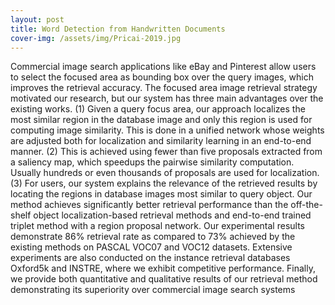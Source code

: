 ```yaml
---
layout: post
title: Word Detection from Handwritten Documents
cover-img: /assets/img/Pricai-2019.jpg
---
```

Commercial image search applications like eBay and Pinterest allow users to select the
focused area as bounding box over the query images, which improves the retrieval accuracy. The
focused area image retrieval strategy motivated our research, but our system has three main advantages over the existing works. (1) Given a query focus area, our approach localizes the most
similar region in the database image and only this region is used for computing image similarity.
This is done in a unified network whose weights are adjusted both for localization and similarity
learning in an end-to-end manner. (2) This is achieved using fewer than five proposals extracted
from a saliency map, which speedups the pairwise similarity computation. Usually hundreds or
even thousands of proposals are used for localization. (3) For users, our system explains the relevance of the retrieved results by locating the regions in database images most similar to query object. Our method achieves significantly better retrieval performance than the off-the-shelf object
localization-based retrieval methods and end-to-end trained triplet method with a region proposal
network. Our experimental results demonstrate 86% retrieval rate as compared to 73% achieved
by the existing methods on PASCAL VOC07 and VOC12 datasets. Extensive experiments are also
conducted on the instance retrieval databases Oxford5k and INSTRE, where we exhibit competitive
performance. Finally, we provide both quantitative and qualitative results of our retrieval method
demonstrating its superiority over commercial image search systems
